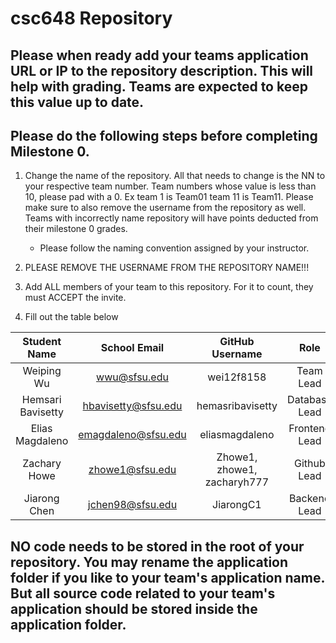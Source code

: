 # csc648 Repository

## Please when ready add your teams application URL or IP to the repository description. This will help with grading. Teams are expected to keep this value up to date.

## Please do the following steps before completing Milestone 0.
1. Change the name of the repository. All that needs to change is the NN to your respective team number. Team numbers whose value is less than 10, please pad with a 0. Ex team 1 is Team01 team 11 is Team11. Please make sure to also remove the username from the repository as well. Teams with incorrectly name repository will have points deducted from their milestone 0 grades.
      - Please follow the naming convention assigned by your instructor.

1. PLEASE REMOVE THE USERNAME FROM THE REPOSITORY NAME!!!

2. Add ALL members of your team to this repository. For it to count, they must ACCEPT the invite.

3. Fill out the table below


| Student Name | School Email | GitHub Username | Role |
|    :---:     |     :---:     |     :---:       |  :---:  |
| Weiping Wu     |      wwu@sfsu.edu         |       wei12f8158           | Team Lead |
| Hemsari Bavisetty     | hbavisetty@sfsu.edu              |    hemasribavisetty             | Database Lead |
| Elias Magdaleno      |   emagdaleno@sfsu.edu            |     eliasmagdaleno            | Frontend Lead |
| Zachary Howe     |      zhowe1@sfsu.edu         |     Zhowe1, zhowe1, zacharyh777         | Github Lead |
| Jiarong Chen     |      jchen98@sfsu.edu         |    JiarongC1             | Backend Lead |

## NO code needs to be stored in the root of your repository. You may rename the application folder if you like to your team's application name. But all source code related to your team's application should be stored inside the application folder.
